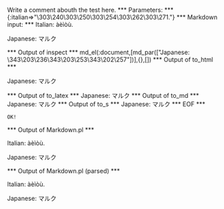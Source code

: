 Write a comment abouth the test here.
*** Parameters: ***
{:italian=>"\303\240\303\250\303\254\303\262\303\271."}
*** Markdown input: ***
Italian: àèìòù.

Japanese: マルク

*** Output of inspect ***
md_el(:document,[md_par(["Japanese: \343\203\236\343\203\253\343\202\257"])],{},[])
*** Output of to_html ***
<p>Japanese: マルク</p>
*** Output of to_latex ***
Japanese: マルク
*** Output of to_md ***
Japanese: マルク
*** Output of to_s ***
Japanese: マルク
*** EOF ***



	OK!



*** Output of Markdown.pl ***
<p>Italian: àèìòù.</p>

<p>Japanese: マルク</p>

*** Output of Markdown.pl (parsed) ***
<div>
 <p>
  Italian: àèìòù.
 </p>
 <p>
  Japanese: マルク
 </p>
</div>